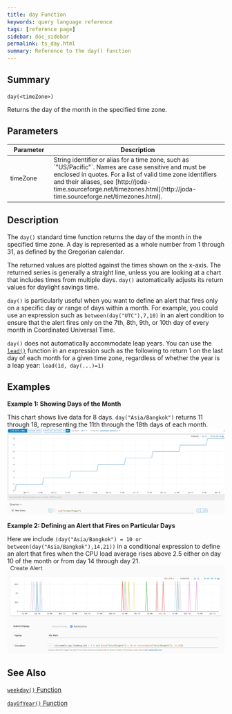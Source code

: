 ```yaml
---
title: day Function
keywords: query language reference
tags: [reference page]
sidebar: doc_sidebar
permalink: ts_day.html
summary: Reference to the day() function
---
```

## Summary
```
day(<timeZone>)
```
Returns the day of the month in the specified time zone.
## Parameters
<table>
<tbody>
<thead>
<tr><th width="20%">Parameter</th><th width="80%">Description</th></tr>
</thead>
<tr><td>timeZone</td>
<td markdown="span">
String identifier or alias for a time zone, such as `"US/Pacific"`. Names are case sensitive and must be enclosed in quotes. For a list of valid time zone identifiers and their aliases, see  [http://joda-time.sourceforge.net/timezones.html](http://joda-time.sourceforge.net/timezones.html).
</td></tr>
</tbody>
</table>


## Description

The `day()` standard time function returns the day of the month in the specified time zone. A day is represented as a whole number from 1 through 31, as defined by the Gregorian calendar.

The returned values are plotted against the times shown on the x-axis. The returned series is generally a straight line, unless you are looking at a chart that includes times from multiple days.
`day()` automatically adjusts its return values for daylight savings time.

`day()` is particularly useful when you want to define an alert that fires only on a specific day or range of days within a month. For example, you could use an expression such as `between(day("UTC"),7,10)` in an alert condition to ensure that the alert fires only on the 7th, 8th, 9th, or 10th day of every month in Coordinated Universal Time. 

`day()` does not automatically accommodate leap years. You can use the [`lead()`](ts_lead.html) function in an expression such as the following to return 1 on the last day of each month for a given time zone, regardless of whether the year is a leap year: `lead(1d, day(...)=1)` 


## Examples

**Example 1: Showing Days of the Month**

This chart shows live data for 8 days. `day("Asia/Bangkok")` returns 11 through 18, representing the 11th through the 18th days of each month.
![day](images/ts_day.png)

**Example 2: Defining an Alert that Fires on Particular Days**

Here we include `(day("Asia/Bangkok") = 10 or between(day("Asia/Bangkok"),14,21))` in a conditional expression to define an alert that fires when the CPU load average rises above 2.5 either on day 10 of the month or from day 14 through day 21. 
![day alert](images/ts_day_alert.png)

## See Also
[`weekday()` Function](ts_weekday.html)

[`dayOfYear()` Function](ts_dayOfYear.html)
